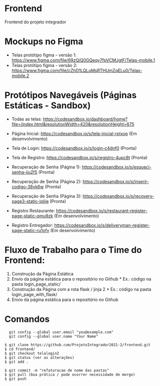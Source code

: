 # Frontend
Frontend do projeto integrador

# Mockups no Figma
* Telas protótipo figma - versão 1: https://www.figma.com/file/69zQiQ0GQeqy7fpVCMJgtF/Telas-mobile.1
* Telas protótipo figma - versão 2: https://www.figma.com/file/cZhD1LQLuMsRTHUmZqELu0/Telas-mobile.2

# Protótipos Navegáveis (Páginas Estáticas - Sandbox)

* Todas as telas: https://codesandbox.io/dashboard/home?file=/index.html&resolutionWidth=420&resolutionHeight=675

* Página Inicial: https://codesandbox.io/s/tela-inicial-rplxop (Em desenvolvimento)
* Tela de Login: https://codesandbox.io/s/login-c4dnf0 (Pronta)
* Tela de Registro: https://codesandbox.io/s/registro-4upc8t (Pronta)
* Recuperação de Senha (Página 1): https://codesandbox.io/s/esqueci-senha-iiu2f5 (Pronta)
* Recuperação de Senha (Página 2): https://codesandbox.io/s/inserir-codigo-38yk6w (Pronta)
* Recuperação de Senha (Página 3): https://codesandbox.io/s/recovery-page3-static-iplije (Pronta)
* Registro Restaurante: https://codesandbox.io/s/restaurant-register-page-static-qmu9zk (Em desenvolvimento)
* Registro Entregador: https://codesandbox.io/s/deliveryman-register-page-static-ru1ofy (Em desenvolvimento)

# Fluxo de Trabalho para o Time do Frontend:
1. Construção da Página Estática
2. Envio da página estática para o repositório no Github
        * Ex.: código na pasta login_page_static/
4. Construção da Página com a rota flask / jinja 2
        * Ex.: código na pasta login_page_with_flask/
6. Envio da página estática para o repositório no Github 

# Comandos
```
  git config --global user.email "you@example.com"
  git config --global user.name "Your Name"
```

```
$ git clone https://github.com/ProjetoIntegrador2021-2/frontend.git
$ cd frontend/
$ git checkout telalogin2
$ git status (ver as alterações)
$ git add .

$ git commit -m "refatoracao de nome das pastas"
$ git pull (boa prática / pode ocorrer necessidade de merge)
$ git push




```

